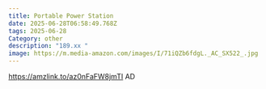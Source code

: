 ```yaml
---
title: Portable Power Station
date: 2025-06-28T06:58:49.768Z
tags: 2025-06-28
Category: other
description: "189.xx "
image: https://m.media-amazon.com/images/I/71iQZb6fdgL._AC_SX522_.jpg
---
```

https://amzlink.to/az0nFaFW8jmTI
AD